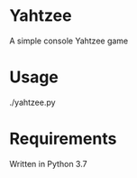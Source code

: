 <!--
Copyright (C) 2018 Endemoniada <https://github.com/Endemoniada>

SPDX-License-Identifier: MIT
-->

# Yahtzee
A simple console Yahtzee game

# Usage
./yahtzee.py

# Requirements
Written in Python 3.7
